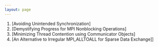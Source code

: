 ```yaml
---
layout: page
---
```


1. [Avoiding Unintended Synchronization]
2. [Demystifying Progress for MPI Nonblocking Operations]
3. [Minimizing Thread Contention using Communicator Objects]
4. [An Alternative to Irregular MPI_ALLTOALL for Sparse Data Exchange]]
